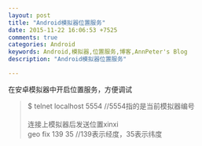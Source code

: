 ```yaml
---
layout: post
title: "Android模拟器位置服务"
date: 2015-11-22 16:06:53 +7525
comments: true
categories: Android
keywords: Android,模拟器,位置服务,博客,AnnPeter's Blog
description: "Android模拟器位置服务"

---
```


在安卓模拟器中开启位置服务，方便调试

>$ telnet localhost 5554  	//5554指的是当前模拟器编号<br>
><br>
>连接上模拟器后发送位置xinxi<br>
>geo fix 139  35   			//139表示经度，35表示纬度<br>